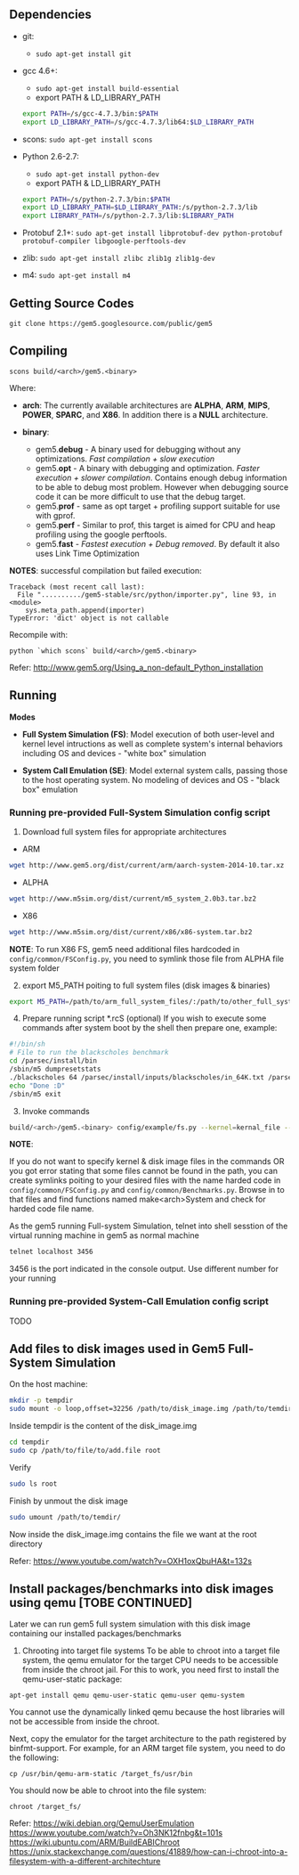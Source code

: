 ## Dependencies
* git: 
	* ```sudo apt-get install git```

* gcc 4.6+:
	* ```sudo apt-get install build-essential```
	* export PATH & LD\_LIBRARY_PATH
	
	```bash
	export PATH=/s/gcc-4.7.3/bin:$PATH
	export LD_LIBRARY_PATH=/s/gcc-4.7.3/lib64:$LD_LIBRARY_PATH
	```
	
* scons: ```sudo apt-get install scons```

* Python 2.6-2.7: 
	* ```sudo apt-get install python-dev```
	* export PATH & LD\_LIBRARY_PATH
	
	```bash
	export PATH=/s/python-2.7.3/bin:$PATH
	export LD_LIBRARY_PATH=$LD_LIBRARY_PATH:/s/python-2.7.3/lib
	export LIBRARY_PATH=/s/python-2.7.3/lib:$LIBRARY_PATH
	```
* Protobuf 2.1+: ```sudo apt-get install libprotobuf-dev python-protobuf protobuf-compiler libgoogle-perftools-dev```
* zlib: ```sudo apt-get install zlibc zlib1g zlib1g-dev```
* m4: ```sudo apt-get install m4```

## Getting Source Codes
```
git clone https://gem5.googlesource.com/public/gem5
```

## Compiling
```
scons build/<arch>/gem5.<binary>
```
Where:

* **arch**: The currently available architectures are **ALPHA**, **ARM**, **MIPS**, **POWER**, **SPARC**, and **X86**. In addition there is a **NULL** architecture.

* **binary**:
	* gem5.**debug** - A binary used for debugging without any optimizations. *_Fast compilation + slow execution_*
	* gem5.**opt** - A binary with debugging and optimization. _*Faster execution + slower compilation*_. Contains enough debug information to be able to debug most problem. However when debugging source code it can be more difficult to use that the debug target.
	* gem5.**prof** - same as opt target + profiling support suitable for use with gprof.
	* gem5.**perf** - Similar to prof, this target is aimed for CPU and heap profiling using the google perftools.
	* gem5.**fast** - _*Fastest execution + Debug removed*_. By default it also uses Link Time Optimization

**NOTES**: successful compilation but failed execution:

```
Traceback (most recent call last):
  File "........../gem5-stable/src/python/importer.py", line 93, in <module>
    sys.meta_path.append(importer)
TypeError: 'dict' object is not callable
```
Recompile with:

```
python `which scons` build/<arch>/gem5.<binary>
```
Refer: http://www.gem5.org/Using_a_non-default_Python_installation

## Running
**Modes**

* **Full System Simulation (FS)**: Model execution of both user-level and kernel level intructions as well as complete system's internal behaviors including OS and devices - "white box" simulation

* **System Call Emulation (SE)**: Model external system calls, passing those to the host operating system. No modeling of devices and OS - "black box" emulation

### Running pre-provided Full-System Simulation config script

1. Download full system files for appropriate architectures

* ARM

```bash
wget http://www.gem5.org/dist/current/arm/aarch-system-2014-10.tar.xz
``` 
* ALPHA

```bash
wget http://www.m5sim.org/dist/current/m5_system_2.0b3.tar.bz2
```
* X86

```bash
wget http://www.m5sim.org/dist/current/x86/x86-system.tar.bz2
```
**NOTE**:
To run X86 FS, gem5 need additional files hardcoded in ```config/common/FSConfig.py```, you need to symlink those file from ALPHA file system folder

2. export M5_PATH poiting to full system files (disk images & binaries)

```bash
export M5_PATH=/path/to/arm_full_system_files/:/path/to/other_full_system_files:$M5_PATH
```
4. Prepare running script *.rcS (optional)
If you wish to execute some commands after system boot by the shell then prepare one, example:

```bash
#!/bin/sh
# File to run the blackscholes benchmark
cd /parsec/install/bin
/sbin/m5 dumpresetstats
./blackscholes 64 /parsec/install/inputs/blackscholes/in_64K.txt /parsec/install/inputs/blackscholes/prices.txt
echo "Done :D"
/sbin/m5 exit
```
3. Invoke commands

```bash
build/<arch>/gem5.<binary> config/example/fs.py --kernel=kernal_file --disk-image=image_file.img --script=/path/to/script.rcS
```

**NOTE**:

If you do not want to specify kernel & disk image files in the commands OR you got error stating that some files cannot be found in the path, you can create symlinks poiting to your desired files with the name harded code in ```config/common/FSConfig.py``` and ```config/common/Benchmarks.py```. Browse in to that files and find functions named make\<arch>System and check for harded code file name.

As the gem5 running Full-system Simulation, telnet into shell sesstion of the virtual running machine in gem5 as normal machine

```bash
telnet localhost 3456
```
3456 is the port indicated in the console output. Use different number for your running

### Running pre-provided System-Call Emulation config script
TODO

## Add files to disk images used in Gem5 Full-System Simulation
On the host machine:

```bash
mkdir -p tempdir
sudo mount -o loop,offset=32256 /path/to/disk_image.img /path/to/temdir/
```
Inside tempdir is the content of the disk_image.img

```bash
cd tempdir
sudo cp /path/to/file/to/add.file root
```
Verify

```bash
sudo ls root
```
Finish by unmout the disk image

```bash
sudo umount /path/to/temdir/
```
Now inside the disk_image.img contains the file we want at the root directory

Refer: https://www.youtube.com/watch?v=OXH1oxQbuHA&t=132s

## Install packages/benchmarks into disk images using qemu [TOBE CONTINUED]
Later we can run gem5 full system simulation with this disk image containing our installed packages/benchmarks

1. Chrooting into target file systems
To be able to chroot into a target file system, the qemu emulator for the target CPU needs to be accessible from inside the chroot jail. For this to work, you need first to install the qemu-user-static package:

```
apt-get install qemu qemu-user-static qemu-user qemu-system
```
You cannot use the dynamically linked qemu because the host libraries will not be accessible from inside the chroot.

Next, copy the emulator for the target architecture to the path registered by binfmt-support. For example, for an ARM target file system, you need to do the following:

```
cp /usr/bin/qemu-arm-static /target_fs/usr/bin
```
You should now be able to chroot into the file system:

```
chroot /target_fs/
```

Refer: 	https://wiki.debian.org/QemuUserEmulation
		https://www.youtube.com/watch?v=Oh3NK12fnbg&t=101s
		https://wiki.ubuntu.com/ARM/BuildEABIChroot
		https://unix.stackexchange.com/questions/41889/how-can-i-chroot-into-a-filesystem-with-a-different-architechture